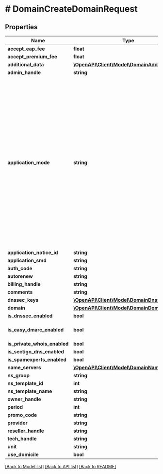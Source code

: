 # # DomainCreateDomainRequest

## Properties

Name | Type | Description | Notes
------------ | ------------- | ------------- | -------------
**accept_eap_fee** | **float** |  | [optional]
**accept_premium_fee** | **float** |  | [optional]
**additional_data** | [**\OpenAPI\Client\Model\DomainAdditionalData**](DomainAdditionalData.md) |  | [optional]
**admin_handle** | **string** |  | [optional]
**application_mode** | **string** | When new gTLD is started it gets through several phases before it becomes available for registration to everybody (General availability or GA). There are several phases before GA when it is still possible to apply for a domain, but with some restrictions. | [optional]
**application_notice_id** | **string** |  | [optional]
**application_smd** | **string** |  | [optional]
**auth_code** | **string** |  | [optional]
**autorenew** | **string** |  | [optional]
**billing_handle** | **string** |  | [optional]
**comments** | **string** |  | [optional]
**dnssec_keys** | [**\OpenAPI\Client\Model\DomainDnssecKey[]**](DomainDnssecKey.md) |  | [optional]
**domain** | [**\OpenAPI\Client\Model\DomainDomain**](DomainDomain.md) |  | [optional]
**is_dnssec_enabled** | **bool** |  | [optional]
**is_easy_dmarc_enabled** | **bool** |  | [optional] [default to false]
**is_private_whois_enabled** | **bool** |  | [optional]
**is_sectigo_dns_enabled** | **bool** |  | [optional]
**is_spamexperts_enabled** | **bool** |  | [optional]
**name_servers** | [**\OpenAPI\Client\Model\DomainNameserver[]**](DomainNameserver.md) |  | [optional]
**ns_group** | **string** |  | [optional]
**ns_template_id** | **int** |  | [optional]
**ns_template_name** | **string** |  | [optional]
**owner_handle** | **string** |  | [optional]
**period** | **int** |  | [optional]
**promo_code** | **string** |  | [optional]
**provider** | **string** |  | [optional]
**reseller_handle** | **string** |  | [optional]
**tech_handle** | **string** |  | [optional]
**unit** | **string** |  | [optional]
**use_domicile** | **bool** |  | [optional]

[[Back to Model list]](../../README.md#models) [[Back to API list]](../../README.md#endpoints) [[Back to README]](../../README.md)
